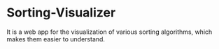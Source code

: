 # Sorting-Visualizer
 It is a web app for the visualization of various sorting algorithms, which makes them easier to understand.

